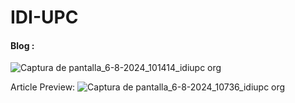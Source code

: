 # IDI-UPC
#### Blog :
![Captura de pantalla_6-8-2024_101414_idiupc org](https://github.com/user-attachments/assets/c906787f-d78d-4360-aa6e-26dd6ac8ccf3)

Article Preview:
![Captura de pantalla_6-8-2024_10736_idiupc org](https://github.com/user-attachments/assets/c09a8bfa-13f8-4e3c-a2c4-e523f49c7b77)



